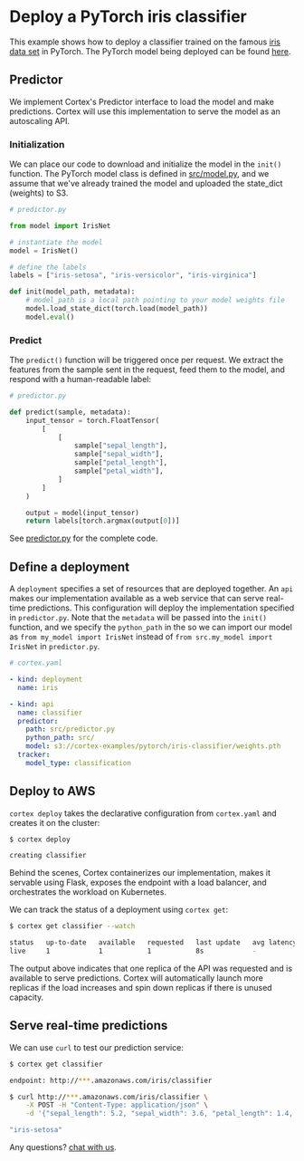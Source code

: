 # Deploy a PyTorch iris classifier

This example shows how to deploy a classifier trained on the famous [iris data set](https://archive.ics.uci.edu/ml/datasets/iris) in PyTorch. The PyTorch model being deployed can be found [here](./src/my_model.py).

## Predictor

We implement Cortex's Predictor interface to load the model and make predictions. Cortex will use this implementation to serve the model as an autoscaling API.

### Initialization

We can place our code to download and initialize the model in the `init()` function. The PyTorch model class is defined in [src/model.py](./src/model.py), and we assume that we've already trained the model and uploaded the state_dict (weights) to S3.

```python
# predictor.py

from model import IrisNet

# instantiate the model
model = IrisNet()

# define the labels
labels = ["iris-setosa", "iris-versicolor", "iris-virginica"]

def init(model_path, metadata):
    # model_path is a local path pointing to your model weights file
    model.load_state_dict(torch.load(model_path))
    model.eval()
```

### Predict

The `predict()` function will be triggered once per request. We extract the features from the sample sent in the request, feed them to the model, and respond with a human-readable label:

```python
# predictor.py

def predict(sample, metadata):
    input_tensor = torch.FloatTensor(
        [
            [
                sample["sepal_length"],
                sample["sepal_width"],
                sample["petal_length"],
                sample["petal_width"],
            ]
        ]
    )

    output = model(input_tensor)
    return labels[torch.argmax(output[0])]
```

See [predictor.py](./src/predictor.py) for the complete code.

## Define a deployment

A `deployment` specifies a set of resources that are deployed together. An `api` makes our implementation available as a web service that can serve real-time predictions. This configuration will deploy the implementation specified in `predictor.py`. Note that the `metadata` will be passed into the `init()` function, and we specify the `python_path` in the so  we can import our model as `from my_model import IrisNet` instead of `from src.my_model import IrisNet` in `predictor.py`.

```yaml
# cortex.yaml

- kind: deployment
  name: iris

- kind: api
  name: classifier
  predictor:
    path: src/predictor.py
    python_path: src/
    model: s3://cortex-examples/pytorch/iris-classifier/weights.pth
  tracker:
    model_type: classification
```

## Deploy to AWS

`cortex deploy` takes the declarative configuration from `cortex.yaml` and creates it on the cluster:

```bash
$ cortex deploy

creating classifier
```

Behind the scenes, Cortex containerizes our implementation, makes it servable using Flask, exposes the endpoint with a load balancer, and orchestrates the workload on Kubernetes.

We can track the status of a deployment using `cortex get`:

```bash
$ cortex get classifier --watch

status   up-to-date   available   requested   last update   avg latency
live     1            1           1           8s            -
```

The output above indicates that one replica of the API was requested and is available to serve predictions. Cortex will automatically launch more replicas if the load increases and spin down replicas if there is unused capacity.

## Serve real-time predictions

We can use `curl` to test our prediction service:

```bash
$ cortex get classifier

endpoint: http://***.amazonaws.com/iris/classifier

$ curl http://***.amazonaws.com/iris/classifier \
    -X POST -H "Content-Type: application/json" \
    -d '{"sepal_length": 5.2, "sepal_width": 3.6, "petal_length": 1.4, "petal_width": 0.3}'

"iris-setosa"
```

Any questions? [chat with us](https://gitter.im/cortexlabs/cortex).
